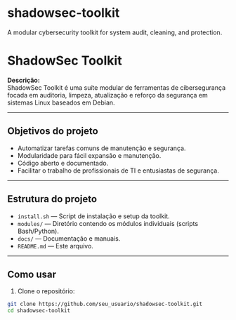 # shadowsec-toolkit
A modular cybersecurity toolkit for system audit, cleaning, and protection.
# ShadowSec Toolkit

**Descrição:**  
ShadowSec Toolkit é uma suíte modular de ferramentas de cibersegurança focada em auditoria, limpeza, atualização e reforço da segurança em sistemas Linux baseados em Debian.

---

## Objetivos do projeto

- Automatizar tarefas comuns de manutenção e segurança.
- Modularidade para fácil expansão e manutenção.
- Código aberto e documentado.
- Facilitar o trabalho de profissionais de TI e entusiastas de segurança.

---

## Estrutura do projeto

- `install.sh` — Script de instalação e setup da toolkit.
- `modules/` — Diretório contendo os módulos individuais (scripts Bash/Python).
- `docs/` — Documentação e manuais.
- `README.md` — Este arquivo.

---

## Como usar

1. Clone o repositório:  
```bash
git clone https://github.com/seu_usuario/shadowsec-toolkit.git
cd shadowsec-toolkit
